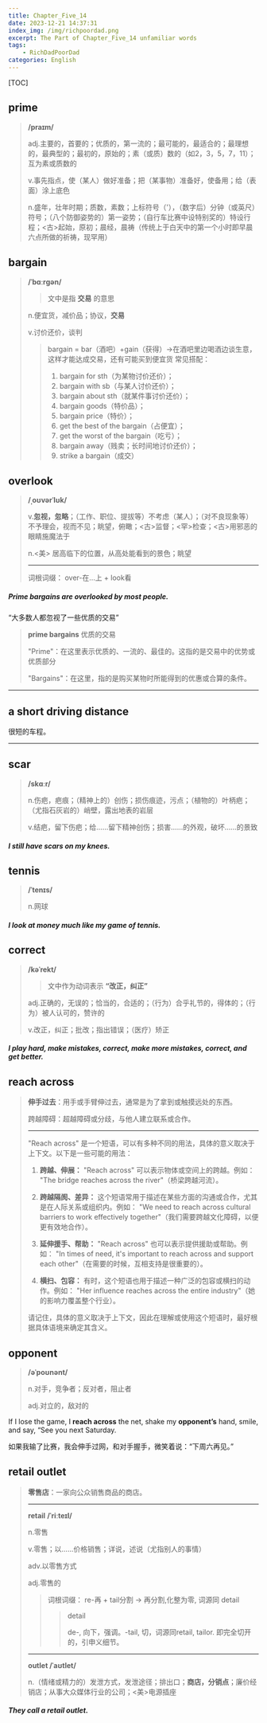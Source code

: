 ```yaml
---
title: Chapter_Five_14
date: 2023-12-21 14:37:31
index_img: /img/richpoordad.png
excerpt: The Part of Chapter_Five_14 unfamiliar words
tags: 
    - RichDadPoorDad
categories: English
---
```


[TOC]

## prime

> **/praɪm/**
>
> adj.主要的，首要的；优质的，第一流的；最可能的，最适合的；最理想的，最典型的；最初的，原始的；素（或质）数的（如2，3，5，7，11）；互为素或质数的
>
> v.事先指点，使（某人）做好准备；把（某事物）准备好，使备用；给（表面）涂上底色
>
> n.盛年，壮年时期；质数，素数；上标符号（'），（数字后）分钟（或英尺）符号；（八个防御姿势的）第一姿势；（自行车比赛中设特别奖的）特设行程；<古>起始，原初；晨经，晨祷（传统上于白天中的第一个小时即早晨六点所做的祈祷，现罕用）

## bargain

> **/ˈbɑːrɡən/**
>
> > 文中是指 **交易** 的意思
>
> n.便宜货，减价品；协议，**交易**
>
> v.讨价还价，谈判
>
> > bargain = bar（酒吧）+gain（获得）→在酒吧里边喝酒边谈生意，这样才能达成交易，还有可能买到便宜货 常见搭配：
> >
> > 1. bargain for sth（为某物讨价还价）； 
> > 2. bargain with sb（与某人讨价还价）；
> > 3. bargain about sth（就某件事讨价还价）；
> > 4. bargain goods（特价品）；
> > 5. bargain price（特价）；
> > 6. get the best of the bargain（占便宜）；
> > 7. get the worst of the bargain（吃亏）；
> > 8. bargain away（贱卖；长时间地讨价还价）；
> > 9. strike a bargain（成交）

## overlook

> **/ˌoʊvərˈlʊk/**
>
> v.**忽视，忽略**；（工作、职位、提拔等）不考虑（某人）；（对不良现象等）不予理会，视而不见；眺望，俯瞰；<古>监督；<罕>检查；<古>用邪恶的眼睛施魔法于
>
> n.<美> 居高临下的位置，从高处能看到的景色；眺望
>
> ---
>
> 词根词缀： over-在…上 + look看

##### **Prime bargains** are **overlooked** by most people.

“大多数人都忽视了一些优质的交易”

> **prime bargains**  优质的交易
>
> "Prime"：在这里表示优质的、一流的、最佳的。这指的是交易中的优势或优质部分
>
> "Bargains"：在这里，指的是购买某物时所能得到的优惠或合算的条件。

---
## a short driving distance

很短的车程。

---

## scar

> **/skɑːr/**
>
> n.伤疤，疤痕；（精神上的）创伤；损伤痕迹，污点；（植物的）叶柄疤；（尤指石灰岩的）峭壁，露出地表的岩层
>
> v.结疤，留下伤疤；给……留下精神创伤；损害……的外观，破坏……的景致

##### I still have **scars** on my knees.

## tennis

> **/ˈtenɪs/**
>
> n.网球

##### I look at money much like my game of **tennis**.

## correct

> **/kəˈrekt/**
>
> >  文中作为动词表示 **“改正，纠正”**
>
> adj.正确的，无误的；恰当的，合适的；（行为）合乎礼节的，得体的；（行为）被人认可的，赞许的
>
> v.改正，纠正；批改；指出错误；（医疗）矫正

##### I play hard, make mistakes, **correct**, make more mistakes, correct, and get better.

## reach across

> **伸手过去**：用手或手臂伸过去，通常是为了拿到或触摸远处的东西。
>
> 跨越障碍：超越障碍或分歧，与他人建立联系或合作。
>
> ---
>
> "Reach across" 是一个短语，可以有多种不同的用法，具体的意义取决于上下文。以下是一些可能的用法：
>
> 1. **跨越、伸展：** "Reach across" 可以表示物体或空间上的跨越。例如： "The bridge reaches across the river"（桥梁跨越河流）。
>
> 2. **跨越隔阂、差异：** 这个短语常用于描述在某些方面的沟通或合作，尤其是在人际关系或组织内。例如： "We need to reach across cultural barriers to work effectively together"（我们需要跨越文化障碍，以便更有效地合作）。
>
> 3. **延伸援手、帮助：** "Reach across" 也可以表示提供援助或帮助。例如： "In times of need, it's important to reach across and support each other"（在需要的时候，互相支持是很重要的）。
>
> 4. **横扫、包容：** 有时，这个短语也用于描述一种广泛的包容或横扫的动作。例如： "Her influence reaches across the entire industry"（她的影响力覆盖整个行业）。
>
> 请记住，具体的意义取决于上下文，因此在理解或使用这个短语时，最好根据具体语境来确定其含义。

## opponent

> **/əˈpoʊnənt/**
>
> n.对手，竞争者；反对者，阻止者
>
> adj.对立的，敌对的

If I lose the game, I **reach across** the net, shake my **opponent’s** hand, smile, and say, “See you next Saturday.

如果我输了比赛，我会伸手过网，和对手握手，微笑着说：“下周六再见。”

## retail outlet

> **零售店**：一家向公众销售商品的商店。
>
> ---
>
> **retail** 	**/ˈriːteɪl/**
>
> n.零售
>
> v.零售；以……价格销售；详说，述说（尤指别人的事情）
>
> adv.以零售方式
>
> adj.零售的
>
> > 词根词缀： re-再 + tail分割 → 再分割,化整为零,  词源同 detail
> >
> > > detail
> > >
> > > de-, 向下，强调。-tail, 切，词源同retail, tailor. 即完全切开的，引申义细节。
>
> ---
>
> **outlet	/ˈaʊtlet/**
>
> n.（情绪或精力的）发泄方式，发泄途径；排出口；**商店，分销点**；廉价经销店；从事大众媒体行业的公司；<美>电源插座

##### They call a **retail outlet**.
